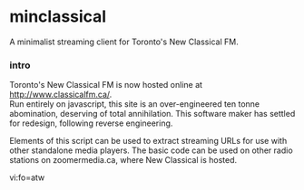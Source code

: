 # minclassical
A minimalist streaming client for Toronto's New Classical FM.

### intro

Toronto's New Classical FM is now hosted online at http://www.classicalfm.ca/.  
Run entirely on javascript, this site is an over-engineered ten tonne 
abomination, deserving of total annihilation. This software maker has settled 
for redesign, following reverse engineering.

Elements of this script can be used to extract streaming URLs for use with 
other standalone media players. The basic code can be used on other radio 
stations on zoomermedia.ca, where New Classical is hosted.

 vi:fo=atw
